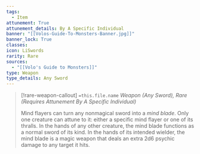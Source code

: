 ```yaml
---
tags:
  - Item
attunement: True
attunement_details: By A Specific Individual
banner: "[[Volos-Guide-To-Monsters-Banner.jpg]]"
banner_lock: True
classes:
icon: LiSwords
rarity: Rare
sources:
  - "[[Volo's Guide to Monsters]]"
type: Weapon
type_details: Any Sword
---
```

>[!rare-weapon-callout] `=this.file.name`
>*Weapon (Any Sword), Rare (Requires Attunement By A Specific Individual)*
>
>Mind flayers can turn any nonmagical sword into a *mind blade*. Only one creature can attune to it: either a specific mind flayer or one of its thralls. In the hands of any other creature, the mind blade functions as a normal sword of its kind. In the hands of its intended wielder, the mind blade is a magic weapon that deals an extra 2d6 psychic damage to any target it hits.
>
>
